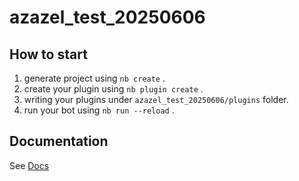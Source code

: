 # azazel_test_20250606

## How to start

1. generate project using `nb create` .
2. create your plugin using `nb plugin create` .
3. writing your plugins under `azazel_test_20250606/plugins` folder.
4. run your bot using `nb run --reload` .

## Documentation

See [Docs](https://nonebot.dev/)
